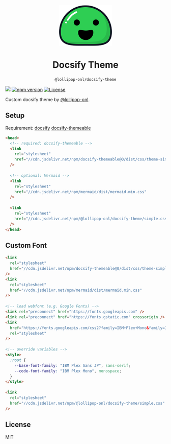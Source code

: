 <p align="center">
  <img src="docsify.svg" alt="Docsify Logo" height="128">
</p>
<h1 align="center">Docsify Theme</h1>
<p align="center">
  <code>@lollipop-onl/docsify-theme</code>
</p>

[![](https://data.jsdelivr.com/v1/package/npm/@lollipop-onl/docsify-theme/badge)](https://www.jsdelivr.com/package/npm/@lollipop-onl/docsify-theme)
[![npm version](https://badge.fury.io/js/@lollipop-onl%2Fdocsify-theme.svg)](https://badge.fury.io/js/@lollipop-onl%2Fdocsify-theme)
[![License](https://img.shields.io/npm/l/@lollipop-onl/docsify-theme)](https://github.com/lollipop-onl/docsify-plugins/blob/main/LICENSE)

Custom docsify theme by [@lollipop-onl](https://github.com/lollipop-onl).

## Setup

Requirement:
[docsify](https://docsify.js.org/)
[docsify-themeable](https://jhildenbiddle.github.io/docsify-themeable/)

```html
<head>
  <!-- required: docsify-themeable -->
  <link
    rel="stylesheet"
    href="//cdn.jsdelivr.net/npm/docsify-themeable@0/dist/css/theme-simple.css"
  />

  <!-- optional: Mermaid -->
  <link
    rel="stylesheet"
    href="//cdn.jsdelivr.net/npm/mermaid/dist/mermaid.min.css"
  />

  <link
    rel="stylesheet"
    href="//cdn.jsdelivr.net/npm/@lollipop-onl/docsify-theme/simple.css"
  />
</head>
```

## Custom Font

```html
<link
  rel="stylesheet"
  href="//cdn.jsdelivr.net/npm/docsify-themeable@0/dist/css/theme-simple.css"
/>
<link
  rel="stylesheet"
  href="//cdn.jsdelivr.net/npm/mermaid/dist/mermaid.min.css"
/>

<!-- load webfont (e.g. Google Fonts) -->
<link rel="preconnect" href="https://fonts.googleapis.com" />
<link rel="preconnect" href="https://fonts.gstatic.com" crossorigin />
<link
  href="https://fonts.googleapis.com/css2?family=IBM+Plex+Mono&family=IBM+Plex+Sans+JP:wght@400;700&display=swap"
  rel="stylesheet"
/>

<!-- override variables -->
<style>
  :root {
    --base-font-family: "IBM Plex Sans JP", sans-serif;
    --code-font-family: "IBM Plex Mono", monospace;
  }
</style>

<link
  rel="stylesheet"
  href="//cdn.jsdelivr.net/npm/@lollipop-onl/docsify-theme/simple.css"
/>
```

## License

MIT
